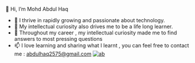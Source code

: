 👋 Hi, I’m Mohd Abdul Haq
- 👀 I thrive in rapidly growing and passionate about technology.
- 🌱 My intellectual curiosity also drives me to be a life long learner. 
- 💞️ Throughout my career , my intellectual curiosity made me to find answers to most pressing questions
- 📫 I love learning and sharing what I learnt , you can feel free to contact me : abdulhaq2575@gmail.com
<a href="https://ibb.co/bRj68YX"><img src="https://i.ibb.co/h1xgtrV/ab.jpg" alt="ab" border="0"></a>
<!---
abdul54509/abdul54509 is a ✨ special ✨ repository because its `README.md` (this file) appears on your GitHub profile.
You can click the Preview link to take a look at your changes.
--->

